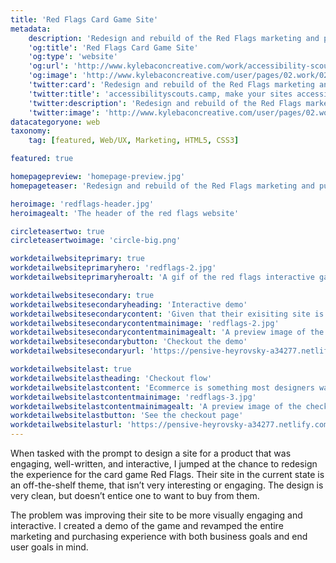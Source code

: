 ```yaml
---
title: 'Red Flags Card Game Site'
metadata:
    description: 'Redesign and rebuild of the Red Flags marketing and purchase site'
    'og:title': 'Red Flags Card Game Site'
    'og:type': 'website'
    'og:url': 'http://www.kylebaconcreative.com/work/accessibility-scouts-camp/'
    'og:image': 'http://www.kylebaconcreative.com/user/pages/02.work/02.red-flags/homepage-preview.jpg'
    'twitter:card': 'Redesign and rebuild of the Red Flags marketing and purchase site'
    'twitter:title': 'accessibilityscouts.camp, make your sites accessible'
    'twitter:description': 'Redesign and rebuild of the Red Flags marketing and purchase site'
    'twitter:image': 'http://www.kylebaconcreative.com/user/pages/02.work/02.red-flags/homepage-preview.jpg'
datacategoryone: web
taxonomy:
    tag: [featured, Web/UX, Marketing, HTML5, CSS3]

featured: true

homepagepreview: 'homepage-preview.jpg'
homepageteaser: 'Redesign and rebuild of the Red Flags marketing and purchase site. Breathing personaility into a personable game.'

heroimage: 'redflags-header.jpg'
heroimagealt: 'The header of the red flags website'

circleteasertwo: true
circleteasertwoimage: 'circle-big.png'

workdetailwebsiteprimary: true
workdetailwebsiteprimaryhero: 'redflags-2.jpg'
workdetailwebsiteprimaryheroalt: 'A gif of the red flags interactive game.'

workdetailwebsitesecondary: true
workdetailwebsitesecondaryheading: 'Interactive demo'
workdetailwebsitesecondarycontent: 'Given that their exisiting site is basically an off-the-shelf theme, the Red Flags site doesn’t have much interaction or personaility to it. One of solutions to the problem was to build a proof of concept game that could be integrated in, to add a fun and engaging way to learn the game and prompt the user to purchase a copy.'
workdetailwebsitesecondarycontentmainimage: 'redflags-2.jpg'
workdetailwebsitesecondarycontentmainimagealt: 'A preview image of the game demo'
workdetailwebsitesecondarybutton: 'Checkout the demo'
workdetailwebsitesecondaryurl: 'https://pensive-heyrovsky-a34277.netlify.com/red-flags/#play'

workdetailwebsitelast: true
workdetailwebsitelastheading: 'Checkout flow'
workdetailwebsitelastcontent: 'Ecommerce is something most designers want to avoid, but having a tight UX pass off is very important and should be considered. The easier one can make it to buy a product, the better for the business and the end user.'
workdetailwebsitelastcontentmainimage: 'redflags-3.jpg'
workdetailwebsitelastcontentmainimagealt: 'A preview image of the checkout flow.'
workdetailwebsitelastbutton: 'See the checkout page'
workdetailwebsitelasturl: 'https://pensive-heyrovsky-a34277.netlify.com/checkout.html'
---
```

When tasked with the prompt to design a site for a product that was engaging, well-written, and interactive, I jumped at the chance to redesign the experience for the card game Red Flags. Their site in the current state is an off-the-shelf theme, that isn’t very interesting or engaging. The design is very clean, but doesn’t entice one to want to buy from them.

The problem was improving their site to be more visually engaging and interactive. I created a demo of the game and revamped the entire marketing and purchasing experience with both business goals and end user goals in mind.
